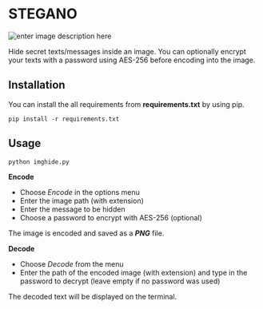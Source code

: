 ﻿# STEGANO

![enter image description here](https://i.ibb.co/4f0RD03/stegano.png)

Hide secret texts/messages inside an image. You can optionally encrypt your texts with a password using AES-256 before encoding into the image.


## Installation
You can install the all requirements from **requirements.txt** by using pip.

    pip install -r requirements.txt


## Usage

    python imghide.py

**Encode**

 - Choose *Encode* in the options menu
 - Enter the image path (with extension)
 - Enter the message to be hidden
 - Choose a password to encrypt with AES-256 (optional)

The image is encoded and saved as a ***PNG*** file.

**Decode**

 - Choose *Decode* from the menu
 - Enter the path of the encoded image (with extension) and type in the password to decrypt (leave empty if no password was used)

The decoded text will be displayed on the terminal.
